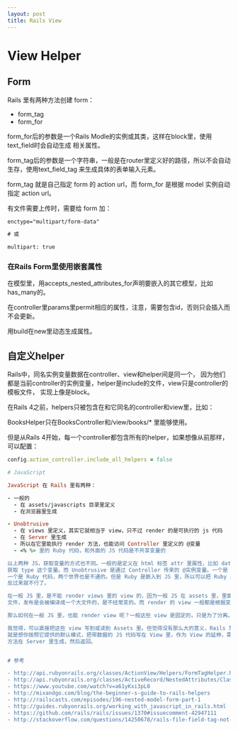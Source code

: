 ```yaml
---
layout: post
title: Rails View
---
```


# View Helper

## Form

Rails 里有两种方法创建 form：

- form_tag
- form_for

form_for后的参数是一个Rails Modle的实例或其类，这样在block里，使用text_field时会自动生成
相关属性。

form_tag后的参数是一个字符串，一般是在router里定义好的路径，所以不会自动生存，使用text_field_tag
来生成具体的表单输入元素。

form_tag 就是自己指定 form 的 action url，而 form_for 是根据 model 实例自动指定 action url。

有文件需要上传时，需要给 form 加：

```html
enctype="multipart/form-data"

# 或

multipart: true
```

### 在Rails Form里使用嵌套属性

在模型里，用accepts_nested_attributes_for声明要嵌入的其它模型，比如has_many的。

在controller里params里permit相应的属性，注意，需要包含id，否则只会插入而不会更新。

用build在new里动态生成属性。

## 自定义helper

Rails中，同名实例变量数据在controller、view和helper间是同一个，
因为他们都是当前controller的实例变量，helper是include的文件，view只是controller的模板文件，
实现上像是block。

在Rails 4之前，helpers只被包含在和它同名的controller和view里，比如：

BooksHelper只在BooksController和/view/books/* 里能够使用。

但是从Rails 4开始，每一个controller都包含所有的helper，如果想像从前那样，可以配置：

```ruby
config.action_controller.include_all_helpers = false

# JavaScript

JavaScript 在 Rails 里有两种：

- 一般的
  - 在 assets/javascripts 目录里定义
  - 在浏览器里生成

- Unobtrusive
  - 在 views 里定义，其实它就相当于 view，只不过 render 的是可执行的 js 代码
  - 在 Server 里生成
  - 所以在它里能执行 render 方法，也能访问 Controller 里定义的 @变量
  - <% %> 里的 Ruby 代码，和外面的 JS 代码是不共享变量的

以上两种 JS，获取变量的方式也不同。一般的是定义在 html 标签 attr 里属性，比如 data-type 来
获取 type 这个变量。而 Unobtrusive 是通过 Controller 传来的 @实例变量。一个是 JS 代码，
一个是 Ruby 代码，两个世界也是不通的。但是 Ruby 是嵌入到 JS 里，所以可以把 Ruby 里值赋给 JS，
反过来就不行了。

在一般 JS 里，是不能 render views 里的 view 的，因为一般 JS 在 assets 里，里面存的是静态的
文件，发布是会被编译成一个大文件的，是不经常变的。而 render 的 view 一般都是根据变量而不停变的。

那么如何在一般 JS 里，也能 render view 呢？一般这些 view 是固定的，只是为了分离。

我觉得，可以直接把这些 view 写到或读到 Assets 里。但觉得没有那么大的意义，Rails 禁用了 render，
就是想你按照它提供的默认模式，把带数据的 JS 代码写在 View 里，作为 View 的延伸，需要是用 Unobtrusive 的
方法在 Server 里生成，然后返回。


# 参考

- http://api.rubyonrails.org/classes/ActionView/Helpers/FormTagHelper.html
- http://api.rubyonrails.org/classes/ActiveRecord/NestedAttributes/ClassMethods.html
- https://www.youtube.com/watch?v=a61yKxi3pL0
- http://mixandgo.com/blog/the-beginner-s-guide-to-rails-helpers
- http://railscasts.com/episodes/196-nested-model-form-part-1
- http://guides.rubyonrails.org/working_with_javascript_in_rails.html
- https://github.com/rails/rails/issues/1370#issuecomment-42947111
- http://stackoverflow.com/questions/14250678/rails-file-field-tag-not-uploading-file
